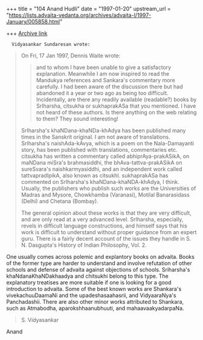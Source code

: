 +++
title = "104 Anand Hudli"
date = "1997-01-20"
upstream_url = "https://lists.advaita-vedanta.org/archives/advaita-l/1997-January/005858.html"

+++
[Archive link](https://lists.advaita-vedanta.org/archives/advaita-l/1997-January/005858.html)

      Vidyasankar Sundaresan wrote:

> On Fri, 17 Jan 1997, Dennis Waite wrote:
>
> > and to whom I have been unable to give a satisfactory explanation. Meanwhile
> > I am now inspired to read the Mandukya references and Sankara's commentary
> > more carefully. I had been aware of the discussion there but had abandoned
> > it a year or two ago as being too difficult. Incidentally, are there any
> > readily available (readable?) books by SrIharsha, citsukha or sukhaprakASa
> > that you mentioned. I have not heard of these authors. Is there anything on
> > the web relating to them? They sound interesting!
>
> SrIharsha's khaNDana-khaNDa-khAdya has been published many times in the
> Sanskrit original. I am not aware of translations. SrIharsha's
> naishAda-kAvya, which is a poem on the Nala-Damayanti story, has been
> published with translations, commentaries etc. citsukha has written a
> commentary called abhiprAya-prakASikA, on maNDana miSra's brahmasiddhi,
> the bhAva-tattva-prakASikA on sureSvara's naishkarmyasiddhi, and an
> independent work called tattvapradIpikA, also known as citsukhI.
> sukhaprakASa has commented on SrIharsha's khaNDana-khaNDA-khAdya, I think.
> Usually, the publishers who publish such works are the Universities of
> Madras and Mysore, Chowkhamba (Varanasi), Motilal Banarasidass (Delhi) and
> Chetana (Bombay).
>
> The general opinion about these works is that they are very difficult, and
> are only read at a very advanced level. SrIharsha, especially, revels in
> difficult language constructions, and himself says that his work is
> difficult to understand without proper guidance from an expert guru. There
> is a fairly decent account of the issues they handle in S. N. Dasgupta's
> History of Indian Philosophy, Vol. 2.


  One usually comes across polemic and explantory books on advaita. Books
  of the former type are harder to understand and involve refutation of
  other schools and defense of advaita against objections of schools.
  Sriharsha's khaNdanaKhaNDakhaadya and chitsukhi belong to this type.
  The explanatory treatises are more suitable if one is looking for a
  good introduction to advaita. Some of the best known works are Shankara's
  vivekachuuDaamaNi and the upadeshasaahasrii, and VidyaaraNya's
  Panchadashii. There are also other minor works attributed to Shankara,
  such as Atmabodha, aparokshhaanubhuuti, and mahaavaakyadarpaNa.


>
> S. Vidyasankar
>
>

 Anand

